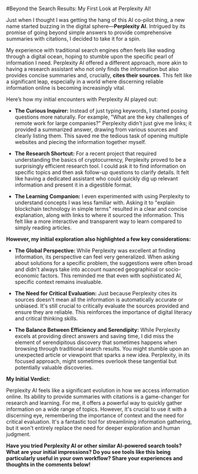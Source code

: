 #Beyond the Search Results: My First Look at Perplexity AI! 

Just when I thought I was getting the hang of this AI co-pilot thing, a new name started buzzing in the digital sphere—**Perplexity AI**. Intrigued by its promise of going beyond simple answers to provide comprehensive summaries with citations, I decided to take it for a spin.

My experience with traditional search engines often feels like wading through a digital ocean, hoping to stumble upon the specific pearl of information I need. Perplexity AI offered a different approach, more akin to having a research assistant who not only finds the information but also provides concise summaries and, crucially, **cites their sources**. This felt like a significant leap, especially in a world where discerning reliable information online is becoming increasingly vital.

Here’s how my initial encounters with Perplexity AI played out:

* **The Curious Inquirer:** Instead of just typing keywords, I started posing questions more naturally. For example, "What are the key challenges of remote work for large companies?" Perplexity didn't just give me links; it provided a summarized answer, drawing from various sources and clearly listing them. This saved me the tedious task of opening multiple websites and piecing the information together myself.

* **The Research Shortcut:** For a recent project that required understanding the basics of cryptocurrency, Perplexity proved to be a surprisingly efficient research tool. I could ask it to find information on specific topics and then ask follow-up questions to clarify details. It felt like having a dedicated assistant who could quickly dig up relevant information and present it in a digestible format.

* **The Learning Companion:** I even experimented with using Perplexity to understand concepts I was less familiar with. Asking it to "explain blockchain technology in simple terms" resulted in a clear and concise explanation, along with links to where it sourced the information. This felt like a more interactive and transparent way to learn compared to simply reading articles.

**However, my initial exploration also highlighted a few key considerations:**

* **The Global Perspective:** While Perplexity was excellent at finding information, its perspective can feel very generalized. When asking about solutions for a specific problem, the suggestions were often broad and didn't always take into account nuanced geographical or socio-economic factors. This reminded me that even with sophisticated AI, specific context remains invaluable.

* **The Need for Critical Evaluation:** Just because Perplexity cites its sources doesn't mean all the information is automatically accurate or unbiased. It's still crucial to critically evaluate the sources provided and ensure they are reliable. This reinforces the importance of digital literacy and critical thinking skills.

* **The Balance Between Efficiency and Serendipity:** While Perplexity excels at providing direct answers and saving time, I did miss the element of serendipitous discovery that sometimes happens when browsing through traditional search results. You might stumble upon an unexpected article or viewpoint that sparks a new idea. Perplexity, in its focused approach, might sometimes overlook these tangential but potentially valuable discoveries.

**My Initial Verdict:**

Perplexity AI feels like a significant evolution in how we access information online. Its ability to provide summaries with citations is a game-changer for research and learning. For me, it offers a powerful way to quickly gather information on a wide range of topics. However, it's crucial to use it with a discerning eye, remembering the importance of context and the need for critical evaluation. It's a fantastic tool for streamlining information gathering, but it won't entirely replace the need for deeper exploration and human judgment.

**Have you tried Perplexity AI or other similar AI-powered search tools? What are your initial impressions? Do you see tools like this being particularly useful in your own workflow? Share your experiences and thoughts in the comments below!**
